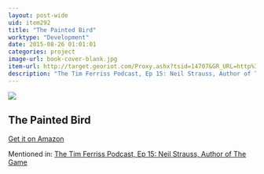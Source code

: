 ```yaml
---
layout: post-wide
uid: item292
title: "The Painted Bird"
worktype: "Development"
date: 2015-08-26 01:01:01
categories: project
image-url: book-cover-blank.jpg
item-url: http://target.georiot.com/Proxy.ashx?tsid=14707&GR_URL=http%3A%2F%2Fwww.amazon.com%2FThe-Painted-Bird-Jerzy-Kosinski%2Fdp%2F080213422X%2F
description: "The Tim Ferriss Podcast, Ep 15: Neil Strauss, Author of The Game"
---
```

<a href="http://target.georiot.com/Proxy.ashx?tsid=14707&GR_URL=http%3A%2F%2Fwww.amazon.com%2FThe-Painted-Bird-Jerzy-Kosinski%2Fdp%2F080213422X%2F" target="blank"><img src="../../../../img/thumbs/book-cover-blank.jpg" class="prod-img"></a>
<h2>The Painted Bird</h2>
<p><a href="http://target.georiot.com/Proxy.ashx?tsid=14707&GR_URL=http%3A%2F%2Fwww.amazon.com%2FThe-Painted-Bird-Jerzy-Kosinski%2Fdp%2F080213422X%2F" target="blank">Get it on Amazon</a><p>
<p>Mentioned in: <a href="http://fourhourworkweek.com/2014/06/24/neil-strauss/" target="blank">The Tim Ferriss Podcast, Ep 15: Neil Strauss, Author of The Game</a></p>
